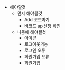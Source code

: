 - 해야할것
  - 먼저 해야될것
    - Add 코드짜기
    - 바코드 api신청 확인 
  - 나중에 해야될것
    - 아이콘
    - 로그아웃기능
    - 로그인 오류
    - 회원가입 오류
    - 회원가입
